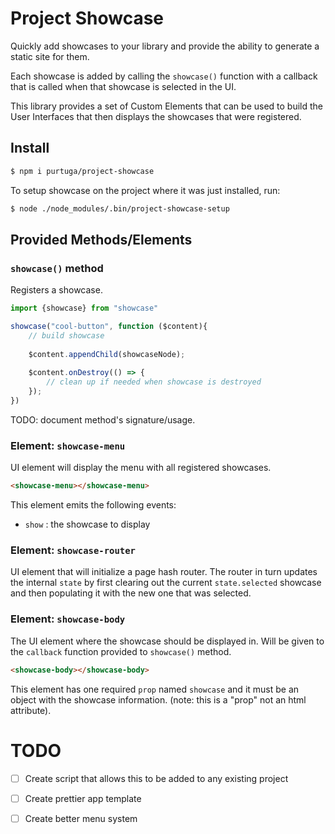 #   Project Showcase
Quickly add showcases to your library and provide the ability to generate a static site for them.

Each showcase is added by calling the `showcase()` function with a callback that is called when that showcase is selected in the UI. 

This library provides a set of Custom Elements that can be used to build the User Interfaces that then displays the showcases that were registered. 

## Install

```bash
$ npm i purtuga/project-showcase

```

To setup showcase on the project where it was just installed, run:

```bash
$ node ./node_modules/.bin/project-showcase-setup
```


## Provided Methods/Elements

### `showcase()` method
Registers a showcase.

````javascript
import {showcase} from "showcase"

showcase("cool-button", function ($content){
    // build showcase
    
    $content.appendChild(showcaseNode);
    
    $content.onDestroy(() => {
        // clean up if needed when showcase is destroyed
    });
})
````

TODO: document method's signature/usage.


### Element: `showcase-menu`

UI element will display the menu with all registered showcases.

```html
<showcase-menu></showcase-menu>
``` 

This element emits the following events:

-   `show` : the showcase to display


### Element: `showcase-router`

UI element that will initialize a page hash router.  The router in turn updates the internal `state` by first clearing out the current `state.selected` showcase and then populating it with the new one that was selected. 

### Element: `showcase-body`

The UI element where the showcase should be displayed in. Will be given to the `callback` function provided to `showcase()` method.

```html
<showcase-body></showcase-body>
```

This element has one required `prop` named `showcase` and it must be an object with the showcase information. (note: this is a "prop" not an html attribute).



#   TODO

- [ ] Create script that allows this to be added to any existing project
- [ ] Create prettier app template
- [ ] Create better menu system

